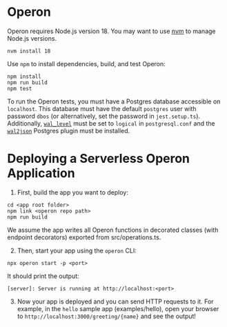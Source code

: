 # Operon

 Operon requires Node.js version 18. You may want to use [nvm](https://github.com/nvm-sh/nvm) to manage Node.js versions.
```shell
nvm install 18
```

Use `npm` to install dependencies, build, and test Operon:
```shell
npm install
npm run build
npm test
```

To run the Operon tests, you must have a Postgres database accessible on `localhost`.
This database must have the default `postgres` user with password `dbos` (or alternatively, set the password in `jest.setup.ts`).
Additionally, [`wal_level`](https://www.postgresql.org/docs/current/runtime-config-wal.html) must be set to `logical` in `postgresql.conf` and the [`wal2json`](https://github.com/eulerto/wal2json) Postgres plugin must be installed.

# Deploying a Serverless Operon Application

1.  First, build the app you want to deploy:

```shell
cd <app root folder>
npm link <operon repo path>
npm run build
```

We assume the app writes all Operon functions in decorated classes (with endpoint decorators) exported from src/operations.ts.

2.  Then, start your app using the `operon` CLI:

```shell
npx operon start -p <port>
```

It should print the output:
```shell
[server]: Server is running at http://localhost:<port>
```

3.  Now your app is deployed and you can send HTTP requests to it.
For example, in the `hello` sample app (examples/hello), open your browser to  `http://localhost:3000/greeting/{name}` and see the output!